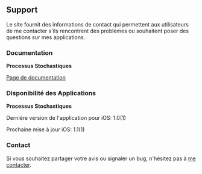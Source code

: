 ## Support

Le site fournit des informations de contact qui permettent aux utilisateurs de me contacter s'ils rencontrent des problèmes ou souhaitent poser des questions sur mes applications.

### Documentation

**Processus Stochastiques**

[Page de documentation](https://www.taketechease.com/time-series/stochastic-processes.html)

### Disponibilité des Applications

**Processus Stochastiques**

  Dernière version de l'application pour iOS: 1.0(1)

  Prochaine mise à jour iOS: 1.1(1)
  
### Contact

Si vous souhaitez partager votre avis ou signaler un bug, n'hésitez pas à [me contacter](mailto:i.d.kosinska@gmail.com).
